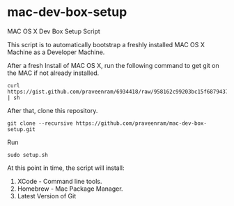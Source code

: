 mac-dev-box-setup
=================

MAC OS X Dev Box Setup Script

This script is to automatically bootstrap a freshly installed MAC OS X Machine as a Developer Machine.

After a fresh Install of MAC OS X, run the following command to get git on the MAC if not already installed.

    curl https://gist.github.com/praveenram/6934418/raw/958162c99203bc15f6879437ecbc580584cedc4a/setup_git.sh | sh

After that, clone this repository.

    git clone --recursive https://github.com/praveenram/mac-dev-box-setup.git

Run

    sudo setup.sh

At this point in time, the script will install:

1. XCode - Command line tools.
2. Homebrew - Mac Package Manager.
3. Latest Version of Git
